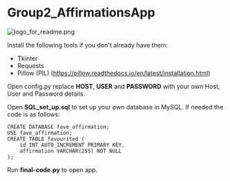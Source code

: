 # Group2_AffirmationsApp

![logo_for_readme.png](Images/logo_for_readme.png)

Install the following tools if you don't already have them: <br>
- Tkinter 
- Requests 
- Pillow (PIL) (https://pillow.readthedocs.io/en/latest/installation.html)

Open config.py replace **HOST**, **USER** and **PASSWORD** with your own 
Host, User and Password details. 

Open **SQL_set_up.sql** to set up your own database in MySQL. If needed the code is as follows:

```
CREATE DATABASE fave_affirmation;
USE fave_affirmation;
CREATE TABLE favourited (
    id INT AUTO_INCREMENT PRIMARY KEY,
    affirmation VARCHAR(255) NOT NULL
); 
```

Run **final-code.py** to open app.
